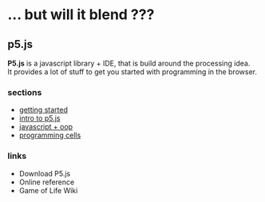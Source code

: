 # ... but will it blend ???
## p5.js

**P5.js** is a javascript library + IDE, that is build around the processing idea.  
It provides a lot of stuff to get you started with programming in the browser.

### sections

* [getting started](bwib-1-1)
* [intro to p5.js](bwib-1-2)
* [javascript + oop](bwib-1-3)
* [programming cells](bwib-1-4)

### links

* Download P5.js
* Online reference
* Game of Life Wiki
